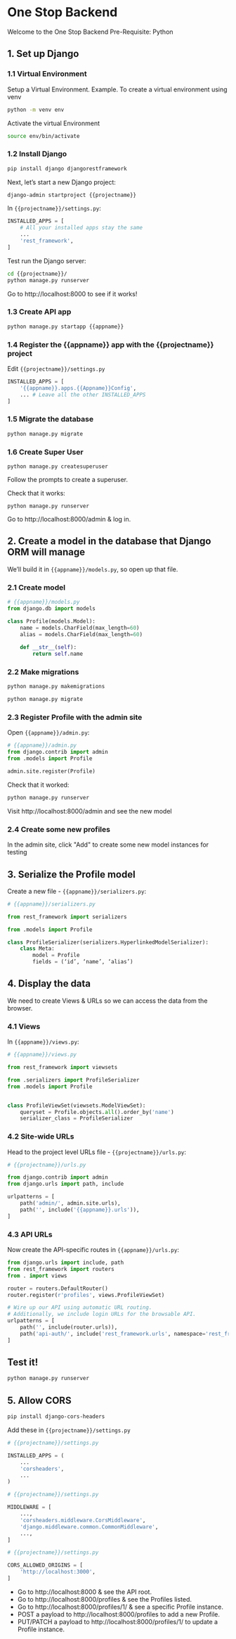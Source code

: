 # One Stop Backend

Welcome to the One Stop Backend
Pre-Requisite: Python

## 1. Set up Django

### 1.1 Virtual Environment

Setup a Virtual Environment.
Example. To create a virtual environment using venv

```bash
python -m venv env
```

Activate the virtual Environment

```bash
source env/bin/activate
```

### 1.2 Install Django

```bash
pip install django djangorestframework
```

Next, let’s start a new Django project:

```bash
django-admin startproject {{projectname}}
```

In `{{projectname}}/settings.py`:

```python
INSTALLED_APPS = [
    # All your installed apps stay the same
    ...
    'rest_framework',
]
```

Test run the Django server:

```bash
cd {{projectname}}/
python manage.py runserver
```

Go to http://localhost:8000 to see if it works!

### 1.3 Create API app

```bash
python manage.py startapp {{appname}}
```

### 1.4 Register the {{appname}} app with the {{projectname}} project

Edit `{{projectname}}/settings.py`

```python
INSTALLED_APPS = [
    '{{appname}}.apps.{{Appname}}Config',
    ... # Leave all the other INSTALLED_APPS
]
```

### 1.5 Migrate the database

```bash
python manage.py migrate
```

### 1.6 Create Super User

```
python manage.py createsuperuser
```

Follow the prompts to create a superuser.

Check that it works:

```
python manage.py runserver
```

Go to http://localhost:8000/admin & log in.

## 2. Create a model in the database that Django ORM will manage

We’ll build it in `{{appname}}/models.py`, so open up that file.

### 2.1 Create model

```python
# {{appname}}/models.py
from django.db import models

class Profile(models.Model):
    name = models.CharField(max_length=60)
    alias = models.CharField(max_length=60)    
    
    def __str__(self):
        return self.name
```

### 2.2 Make migrations

```bash
python manage.py makemigrations

python manage.py migrate
```

### 2.3 Register Profile with the admin site

Open `{{appname}}/admin.py`:

```python
# {{appname}}/admin.py
from django.contrib import admin
from .models import Profile

admin.site.register(Profile)
```

Check that it worked:

```bash
python manage.py runserver
```

Visit http://localhost:8000/admin and see the new model

### 2.4 Create some new profiles

In the admin site, click "Add" to create some new model instances for testing

## 3. Serialize the Profile model

Create a new file - `{{appname}}/serializers.py`:

```python
# {{appname}}/serializers.py

from rest_framework import serializers

from .models import Profile

class ProfileSerializer(serializers.HyperlinkedModelSerializer):
    class Meta:
        model = Profile
        fields = (‘id’, ‘name’, ‘alias’)
```

## 4. Display the data

We need to create Views & URLs so we can access the data from the browser.

### 4.1 Views

In `{{appname}}/views.py`:

```python
# {{appname}}/views.py

from rest_framework import viewsets

from .serializers import ProfileSerializer
from .models import Profile


class ProfileViewSet(viewsets.ModelViewSet):
    queryset = Profile.objects.all().order_by('name')
    serializer_class = ProfileSerializer
```

### 4.2 Site-wide URLs

Head to the project level URLs file - `{{projectname}}/urls.py`:

```python
# {{projectname}}/urls.py

from django.contrib import admin
from django.urls import path, include

urlpatterns = [
    path('admin/', admin.site.urls),
    path('', include('{{appname}}.urls')),
]
```

### 4.3 API URLs

Now create the API-specific routes in `{{appname}}/urls.py`:

```python
from django.urls import include, path
from rest_framework import routers
from . import views

router = routers.DefaultRouter()
router.register(r'profiles', views.ProfileViewSet)

# Wire up our API using automatic URL routing.
# Additionally, we include login URLs for the browsable API.
urlpatterns = [
    path('', include(router.urls)),
    path('api-auth/', include('rest_framework.urls', namespace='rest_framework'))
]
```

## Test it!

```bash
python manage.py runserver
```

## 5. Allow CORS

```bash
pip install django-cors-headers
```

Add these in `{{projectname}}/settings.py`

```python
# {{projectname}}/settings.py

INSTALLED_APPS = (
    ...
    'corsheaders',
    ...
)
```

```python
# {{projectname}}/settings.py

MIDDLEWARE = [
    ...,
    'corsheaders.middleware.CorsMiddleware',
    'django.middleware.common.CommonMiddleware',
    ...,
]
```

```python
# {{projectname}}/settings.py

CORS_ALLOWED_ORIGINS = [
    'http://localhost:3000',
]
```

- Go to http://localhost:8000 & see the API root.
- Go to http://localhost:8000/profiles & see the Profiles listed.
- Go to http://localhost:8000/profiles/1/ & see a specific Profile instance.
- POST a payload to http://localhost:8000/profiles to add a new Profile.
- PUT/PATCH a payload to http://localhost:8000/profiles/1/ to update a Profile instance.

